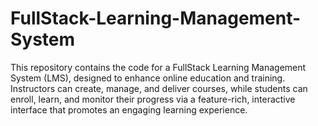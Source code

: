 # FullStack-Learning-Management-System
This repository contains the code for a FullStack Learning Management System (LMS), designed to enhance online education and training. Instructors can create, manage, and deliver courses, while students can enroll, learn, and monitor their progress via a feature-rich, interactive interface that promotes an engaging learning experience.

